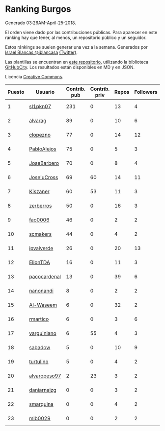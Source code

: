 # Ranking Burgos

Generado 03:26AM-April-25-2018.

El orden viene dado por las contribuciones públicas. Para aparecer en este ránking hay que tener, al menos, un repositorio público y un seguidor.

Estos ránkings se suelen generar una vez a la semana. Generados por [Israel Blancas @iblancasa](https://github.com/iblancasa/) [(Twitter)](https://twitter.com/iblancasa).

Las plantillas se encuentran en [este repositorio](https://github.com/iblancasa/GH-Spanish-Ranking), utilizando la biblioteca [GitHubCity](https://github.com/iblancasa/GitHubCity). Los resultados están disponibles en MD y en JSON.

Licencia [Creative Commons](https://creativecommons.org/licenses/by/4.0/).

| Puesto   |  Usuario  | Contrib. pub | Contrib. priv |Repos| Followers | Desde |  Avatar  |
|----------|-----------|--------------|---------------|-----|-----------|-------|----------|
|1|[sl1pkn07](https://github.com/sl1pkn07)|231|0|13|4|2010-11-01|![sl1pkn07](https://avatars0.githubusercontent.com/u/462213)|
|2|[alvarag](https://github.com/alvarag)|89|0|10|6|2014-11-21|![alvarag](https://avatars3.githubusercontent.com/u/9881614)|
|3|[clopezno](https://github.com/clopezno)|77|0|14|12|2012-02-20|![clopezno](https://avatars1.githubusercontent.com/u/1453744)|
|4|[PabloAlejos](https://github.com/PabloAlejos)|75|0|5|3|2014-10-09|![PabloAlejos](https://avatars1.githubusercontent.com/u/9104772)|
|5|[JoseBarbero](https://github.com/JoseBarbero)|70|0|8|4|2016-02-25|![JoseBarbero](https://avatars0.githubusercontent.com/u/17479313)|
|6|[JoseluCross](https://github.com/JoseluCross)|69|60|14|11|2015-08-27|![JoseluCross](https://avatars0.githubusercontent.com/u/14005926)|
|7|[Kiszaner](https://github.com/Kiszaner)|60|53|11|3|2014-10-08|![Kiszaner](https://avatars2.githubusercontent.com/u/9079893)|
|8|[zerberros](https://github.com/zerberros)|50|0|16|3|2013-11-13|![zerberros](https://avatars3.githubusercontent.com/u/5930950)|
|9|[fao0006](https://github.com/fao0006)|46|0|2|2|2017-10-31|![fao0006](https://avatars3.githubusercontent.com/u/33248343)|
|10|[scmakers](https://github.com/scmakers)|44|0|4|2|2017-04-05|![scmakers](https://avatars2.githubusercontent.com/u/26918493)|
|11|[ipvalverde](https://github.com/ipvalverde)|26|0|20|13|2014-03-08|![ipvalverde](https://avatars0.githubusercontent.com/u/6889318)|
|12|[ElionTDA](https://github.com/ElionTDA)|16|0|11|3|2013-09-21|![ElionTDA](https://avatars1.githubusercontent.com/u/5507129)|
|13|[pacocardenal](https://github.com/pacocardenal)|13|0|39|6|2013-09-12|![pacocardenal](https://avatars3.githubusercontent.com/u/5442055)|
|14|[nanonandi](https://github.com/nanonandi)|8|0|2|2|2016-07-03|![nanonandi](https://avatars3.githubusercontent.com/u/20266109)|
|15|[Al-Waseem](https://github.com/Al-Waseem)|6|0|32|2|2013-12-26|![Al-Waseem](https://avatars1.githubusercontent.com/u/6266689)|
|16|[rmartico](https://github.com/rmartico)|6|0|3|6|2012-10-11|![rmartico](https://avatars2.githubusercontent.com/u/2535865)|
|17|[varguiniano](https://github.com/varguiniano)|6|55|4|3|2013-03-03|![varguiniano](https://avatars3.githubusercontent.com/u/3752289)|
|18|[sabadow](https://github.com/sabadow)|5|0|10|9|2012-02-08|![sabadow](https://avatars2.githubusercontent.com/u/1420021)|
|19|[turtulino](https://github.com/turtulino)|5|0|4|2|2011-08-25|![turtulino](https://avatars3.githubusercontent.com/u/1004178)|
|20|[alvaropeso97](https://github.com/alvaropeso97)|2|23|3|2|2016-10-23|![alvaropeso97](https://avatars0.githubusercontent.com/u/23009799)|
|21|[daniarnaizg](https://github.com/daniarnaizg)|0|0|3|2|2016-10-24|![daniarnaizg](https://avatars0.githubusercontent.com/u/23025125)|
|22|[smarquina](https://github.com/smarquina)|0|0|4|2|2015-04-29|![smarquina](https://avatars3.githubusercontent.com/u/12174981)|
|23|[mlb0029](https://github.com/mlb0029)|0|0|2|2|2016-10-25|![mlb0029](https://avatars2.githubusercontent.com/u/23051789)|

